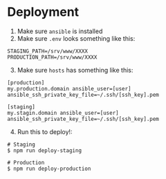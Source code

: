 # Deployment

1. Make sure `ansible` is installed
2. Make sure `.env` looks something like this:

```
STAGING_PATH=/srv/www/XXXX
PRODUCTION_PATH=/srv/www/XXXX
```

3. Make sure `hosts` has something like this:

```
[production]
my.production.domain ansible_user=[user] ansible_ssh_private_key_file=~/.ssh/[ssh_key].pem

[staging]
my.stagin.domain ansible_user=[user] ansible_ssh_private_key_file=~/.ssh/[ssh_key].pem
```

4. Run this to deploy!:

```
# Staging
$ npm run deploy-staging

# Production
$ npm run deploy-production
```
